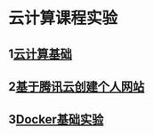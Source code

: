 # 					云计算课程实验

## 1[云计算基础](./test1/README.md)

## 2[基于腾讯云创建个人网站](./test2/README.md)

## 3[Docker基础实验](./test3/README.md)

